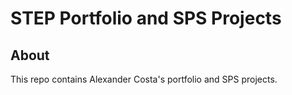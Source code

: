 # STEP Portfolio and SPS Projects

## About

This repo contains Alexander Costa's portfolio and SPS projects.
